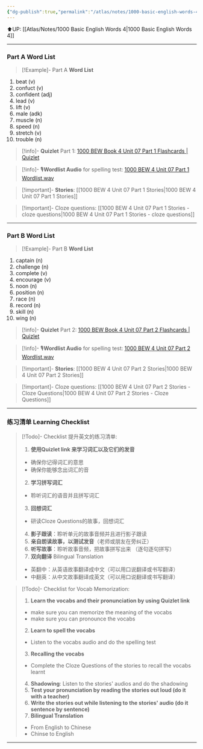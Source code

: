 ```yaml
---
{"dg-publish":true,"permalink":"/atlas/notes/1000-basic-english-words-4-unit-07/"}
---
```


⬆️UP: [[Atlas/Notes/1000 Basic English Words 4\|1000 Basic English Words 4]]

---
### Part A Word List

> [!Example]- Part A **Word List**

1. beat (v)
2. confuct (v)
3. confident (adj)
4. lead (v)
5. lift (v)
6. male (adk)
7. muscle (n)
8. speed (n)
9. stretch (v)
10. trouble (n)

> [!info]- **Quizlet** Part 1: [1000 BEW Book 4 Unit 07 Part 1 Flashcards | Quizlet]()

> [!info]- 🎙️**Wordlist Audio** for spelling test: [1000 BEW 4 Unit 07 Part 1 Wordlist.wav]()

> [!important]- **Stories**: [[1000 BEW 4 Unit 07 Part 1 Stories\|1000 BEW 4 Unit 07 Part 1 Stories]]

> [!important]- Cloze questions: [[1000 BEW 4 Unit 07 Part 1 Stories - cloze questions\|1000 BEW 4 Unit 07 Part 1 Stories - cloze questions]]

---
### Part B Word List


> [!Example]- Part B **Word List**

1. captain (n)
2. challenge (n)
3. complete (v)
4. encourage (v)
5. noon (n)
6. position (n)
7. race (n)
8. record (n)
9. skill (n)
10. wing (n)


> [!info]- **Quizlet** Part 2: [1000 BEW Book 4 Unit 07 Part 2 Flashcards | Quizlet]()

> [!info]- 🎙️**Wordlist Audio** for spelling test: [1000 BEW 4 Unit 07 Part 2 Wordlist.wav]()

> [!important]- **Stories**: [[1000 BEW 4 Unit 07 Part 2 Stories\|1000 BEW 4 Unit 07 Part 2 Stories]]

> [!important]- Cloze questions: [[1000 BEW 4 Unit 07 Part 2 Stories - Cloze Questions\|1000 BEW 4 Unit 07 Part 2 Stories - Cloze Questions]]

---
### 练习清单 Learning Checklist

> [!Todo]- Checklist 提升英文的练习清单:
> 1. **使用Quizlet link 来学习词汇以及它们的发音** 
>	- 确保你记得词汇的意思 
>	- 确保你能够念出词汇的音 
> 2. **学习拼写词汇** 
>	- 聆听词汇的语音并且拼写词汇 
> 3. **回想词汇**
>	- 研读Cloze Questions的故事，回想词汇 
> 4. **影子跟读**：聆听单元的故事音频并且进行影子跟读 
> 5. **亲自朗读故事，以测试发音**（老师或朋友在旁纠正）
> 6. **听写故事**：聆听故事音频，把故事拼写出来 （逐句逐句拼写）
> 7. **双向翻译** Bilingual Translation 
>	- 英翻中：从英语故事翻译成中文（可以用口说翻译或书写翻译）
>	- 中翻英：从中文故事翻译成英文（可以用口说翻译或书写翻译）

> [!Todo]- Checklist for Vocab Memorization:
> 
> 1. **Learn the vocabs and their pronunciation by using Quizlet link**
>	- make sure you can memorize the meaning of the vocabs
>	- make sure you can pronounce the vocabs
> 2. **Learn to spell the vocabs**
>	- Listen to the vocabs audio and do the spelling test
> 3. **Recalling the vocabs**
>	- Complete the Cloze Questions of the stories to recall the vocabs learnt
> 4. **Shadowing**: Listen to the stories' audios and do the shadowing
> 5. **Test your pronunciation by reading the stories out loud (do it with a teacher)**
> 6. **Write the stories out while listening to the stories' audio (do it sentence by sentence)**
> 7. **Bilingual Translation** 
> 	- From English to Chinese
> 	- Chinse to English



---
